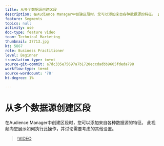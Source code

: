 ```yaml
---
title: 从多个数据源创建区段
description: 在Audience Manager中创建区段时，您可以添加来自各种数据源的特征。 此视频向您展示如何执行此操作，并讨论需要考虑的其他设置。
feature: Segments
topics: null
activity: use
doc-type: feature video
team: Technical Marketing
thumbnail: 37713.jpg
kt: 5867
role: Business Practitioner
level: Beginner
translation-type: tm+mt
source-git-commit: a7dc335e75697a7b1720eccdadbb9605fdeda798
workflow-type: tm+mt
source-wordcount: '78'
ht-degree: 1%

---
```



# 从多个数据源创建区段

在Audience Manager中创建区段时，您可以添加来自各种数据源的特征。 此视频向您展示如何执行此操作，并讨论需要考虑的其他设置。

>[!VIDEO](https://video.tv.adobe.com/v/37713/?quality=12&learn=on)
